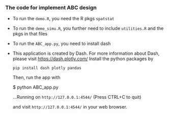 ### The code for implement ABC design 

- To run the `demo.R`, you need the R pkgs `spatstat`

- To run the `demo_simu.R`, you further need to include `utilities.R` and the pkgs in that files


- To run the `ABC_app.py`, you need to install dash
- This application is created by Dash. For more information about Dash, please visit https://dash.plotly.com/
Install the python packages by

    `pip install dash plotly pandas`

    Then, run the app with

    $ python ABC_app.py

    ...Running on `http://127.0.0.1:4544/` (Press CTRL+C to quit)

    and visit `http://127.0.0.1:4544/` in your web browser.
